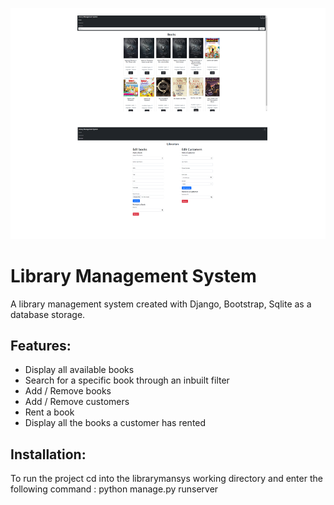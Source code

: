 ![Design preview for the Fylo dark theme landing page challenge](./design/desktop-preview.png)

# Library Management System
A library management system created with Django, Bootstrap, Sqlite as a database storage. 

## **Features**:
- Display all available books
- Search for a specific book through an inbuilt filter
- Add / Remove books
- Add / Remove customers
- Rent a book
- Display all the books a customer has rented

## **Installation**:
To run the project cd into the librarymansys working directory and enter the following command : python manage.py runserver